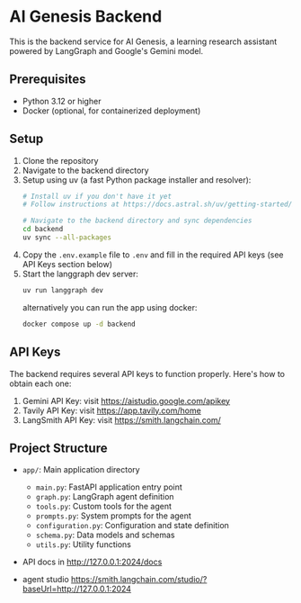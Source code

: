 # AI Genesis Backend

This is the backend service for AI Genesis, a learning research assistant powered by LangGraph and Google's Gemini model.

## Prerequisites

- Python 3.12 or higher
- Docker (optional, for containerized deployment)

## Setup

1. Clone the repository
2. Navigate to the backend directory
3. Setup using uv (a fast Python package installer and resolver):
   ```bash
   # Install uv if you don't have it yet
   # Follow instructions at https://docs.astral.sh/uv/getting-started/installation
   
   # Navigate to the backend directory and sync dependencies
   cd backend
   uv sync --all-packages
   ```
5. Copy the `.env.example` file to `.env` and fill in the required API keys (see API Keys section below)
6. Start the langgraph dev server:
   ```bash
   uv run langgraph dev
   ```
   alternatively you can run the app using docker:
   ```bash
   docker compose up -d backend
   ```

## API Keys

The backend requires several API keys to function properly. Here's how to obtain each one:

1. Gemini API Key: visit https://aistudio.google.com/apikey
2. Tavily API Key: visit https://app.tavily.com/home
3. LangSmith API Key: visit https://smith.langchain.com/

## Project Structure

- `app/`: Main application directory
  - `main.py`: FastAPI application entry point
  - `graph.py`: LangGraph agent definition
  - `tools.py`: Custom tools for the agent
  - `prompts.py`: System prompts for the agent
  - `configuration.py`: Configuration and state definition
  - `schema.py`: Data models and schemas
  - `utils.py`: Utility functions


- API docs in http://127.0.0.1:2024/docs
- agent studio https://smith.langchain.com/studio/?baseUrl=http://127.0.0.1:2024